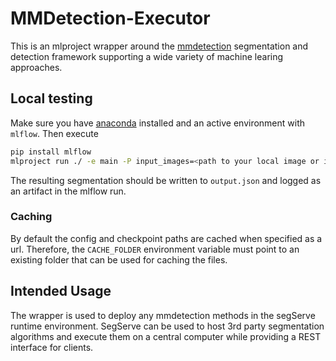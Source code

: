 # MMDetection-Executor

This is an mlproject wrapper around the [mmdetection](https://github.com/open-mmlab/mmdetection) segmentation and detection framework supporting a wide variety of machine learing approaches.

## Local testing

Make sure you have [anaconda]() installed and an active environment with `mlflow`. Then execute
```bash
pip install mlflow
mlproject run ./ -e main -P input_images=<path to your local image or image folder (*.png)> -P config=<path/url to your mmdetection config> -P checkpoint=<path/url to your mmdetection model checkpoint>
```
The resulting segmentation should be written to `output.json` and logged as an artifact in the mlflow run.

### Caching
By default the config and checkpoint paths are cached when specified as a url. Therefore, the `CACHE_FOLDER` environment variable must point to an existing folder that can be used for caching the files.

## Intended Usage

The wrapper is used to deploy any mmdetection methods in the segServe runtime environment. SegServe can be used to host 3rd party segmentation algorithms and execute them on a central computer while providing a REST interface for clients.
